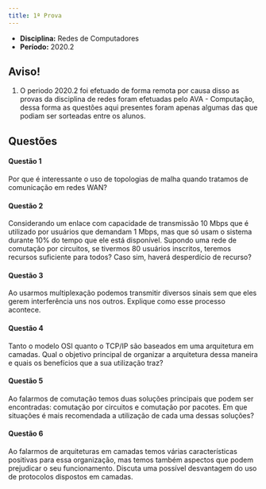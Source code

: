 ```yaml
---
title: 1ª Prova
---
```


- **Disciplina:** Redes de Computadores
- **Período:** 2020.2

## Aviso!

1. O periodo 2020.2 foi efetuado de forma remota por causa disso as provas da disciplina de redes foram efetuadas pelo AVA - Computação, dessa forma as questões aqui presentes foram apenas algumas das que podiam ser sorteadas entre os alunos.


## Questões

#### Questão 1 

Por que é interessante o uso de topologias de malha quando tratamos de comunicação em redes WAN?

#### Questão 2 

Considerando um enlace com capacidade de transmissão 10 Mbps que é utilizado por usuários que demandam 1 Mbps, mas que só usam o sistema durante 10% do tempo que ele está disponível. Supondo uma rede de comutação por circuitos, se tivermos 80 usuários inscritos, teremos recursos suficiente para todos? Caso sim, haverá desperdício de recurso?

#### Questão 3

Ao usarmos multiplexação podemos transmitir diversos sinais sem que eles gerem interferência uns nos outros. Explique como esse processo acontece.

#### Questão 4

Tanto o modelo OSI quanto o TCP/IP são baseados em uma arquitetura em camadas. Qual o objetivo principal de organizar a arquitetura dessa maneira e quais os benefícios que a sua utilização traz?

#### Questão 5

Ao falarmos de comutação temos duas soluções principais que podem ser encontradas: comutação por circuitos e comutação por pacotes. Em que situações é mais recomendada a utilização de cada uma dessas soluções?

#### Questão 6

Ao falarmos de arquiteturas em camadas temos várias características positivas para essa organização, mas temos também aspectos que podem prejudicar o seu funcionamento. Discuta uma possível desvantagem do uso de protocolos dispostos em camadas.
